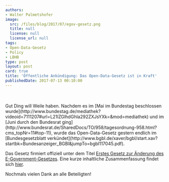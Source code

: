 ```yaml
---
authors:
- Walter Palmetshofer
image:
  src: /files/blog/2017/07/egov-gesetz.png
  title: null
  license: null
  license_url: null
tags:
- Open-Data-Gesetz
- Policy
- LBHB
type: post
layout: post
card: true
title: 'Öffentliche Ankündigung: Das Open-Data-Gesetz ist in Kraft'
publishedDate: 2017-07-13 00:10:00
---
```


<br>
<br>
Gut Ding will Weile haben. Nachdem es im [Mai im Bundestag beschlossen wurde](http://www.bundestag.de/mediathek?videoid=7111207#url=L21lZGlhdGhla292ZXJsYXk=&mod=mediathek) und im [Juni durch den Bundesrat ging](http://www.bundesrat.de/SharedDocs/TO/958/tagesordnung-958.html?cms_topNr=11#top-11), wurde das Open-Data-Gesetz gestern endlich im [Bundesgesetzblatt verkündet](http://www.bgbl.de/xaver/bgbl/start.xav?startbk=Bundesanzeiger_BGBl&jumpTo=bgbl117045.pdf). 

Das Gesetz firmiert offiziell unter dem Titel [Erstes Gesetz zur Änderung des E-Government-Gesetzes](https://github.com/okfde/okfn.de/blob/master/files/blog/2017/07/bgbl117s2206_75525.pdf). Eine kurze inhaltliche Zusammenfassung findet sich [hier](https://okfn.de/blog/2017/05/erfolg-odgesetz/). 

Nochmals vielen Dank an alle Beteiligten!
